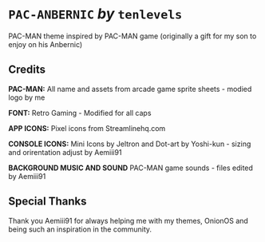 # `PAC-ANBERNIC` *by* `tenlevels`

PAC-MAN theme inspired by PAC-MAN game 
(originally a gift for my son to enjoy on his Anbernic)


## Credits

**PAC-MAN:** All name and assets from arcade game sprite sheets - modied logo by me

**FONT:** Retro Gaming - Modified for all caps

**APP ICONS:** Pixel icons from Streamlinehq.com

**CONSOLE ICONS:** Mini Icons by Jeltron and Dot-art by Yoshi-kun - sizing and orirentation adjust by Aemiii91

**BACKGROUND MUSIC AND SOUND** PAC-MAN game sounds - files edited by Aemiii91



## Special Thanks

Thank you Aemiii91 for always helping me with my themes, OnionOS and being such an inspiration in the community.